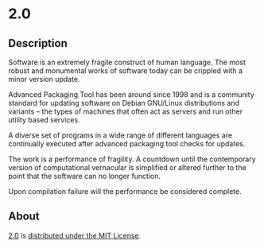 # 2.0

## Description

Software is an extremely fragile construct of human language. The most robust and monumental works of software today can be crippled with a minor version update.

Advanced Packaging Tool has been around since 1998 and is a community standard for updating software on Debian GNU/Linux distributions and variants – the types of machines that often act as servers and run other utility based services.

A diverse set of programs in a wide range of different languages are continually executed after advanced packaging tool checks for updates.

The work is a performance of fragility. A countdown until the contemporary version of computational vernacular is simplified or altered further to the point that the software can no longer function.

Upon compilation failure will the performance be considered complete.

## About

[2.0](https://github.com/x0xMaximus/2.0) is [distributed under the MIT License](https://github.com/x0xMaximus/2.0/blob/master/LICENSE).

